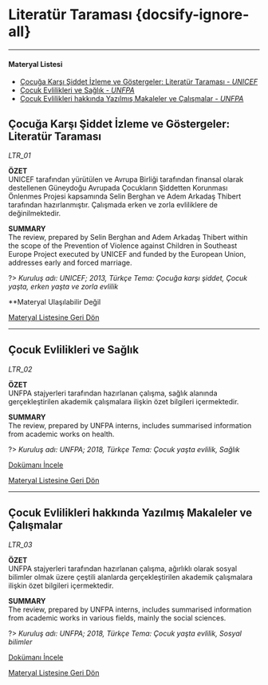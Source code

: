 # Literatür Taraması {docsify-ignore-all}
***
#### __Materyal Listesi__

- [Çocuğa Karşı Şiddet İzleme ve Göstergeler: Literatür Taraması - *UNICEF*](#Çocuğa-karşı-Şiddet-İzleme-ve-göstergeler-literatür-taraması)
- [Çocuk Evlilikleri ve Sağlık - *UNFPA*](#Çocuk-evlilikleri-ve-sağlık)
- [Çocuk Evlilikleri hakkında Yazılmış Makaleler ve Çalışmalar - *UNFPA*](#Çocuk-evlilikleri-hakkında-yazılmış-makaleler-ve-Çalışmalar)

## Çocuğa Karşı Şiddet İzleme ve Göstergeler: Literatür Taraması
*LTR_01*

**ÖZET**  
UNICEF tarafından yürütülen ve Avrupa Birliği tarafından finansal olarak destellenen Güneydoğu Avrupada Çocukların Şiddetten Korunması Önlenmes Projesi kapsamında Selin Berghan ve Adem Arkadaş Thibert tarafından hazırlanmıştır. Çalışmada erken ve zorla evliliklere de değinilmektedir.

**SUMMARY**  
The review, prepared by Selin Berghan and Adem Arkadaş Thibert within the scope of the Prevention of Violence against Children in Southeast Europe Project executed by UNICEF and funded by the European Union, addresses early and forced marriage.

?> *Kuruluş adı: UNICEF; 2013, Türkçe Tema: Çocuğa karşı şiddet, Çocuk yaşta, erken yaşta ve zorla evlilik*
<!--
[Dokümanı İncele](downloads\LTR\LTR_01.pdf ':ignore')
-->
**Materyal Ulaşılabilir Değil

[Materyal Listesine Geri Dön](#materyal-listesi)
***

## Çocuk Evlilikleri ve Sağlık
*LTR_02*

**ÖZET**  
UNFPA stajyerleri tarafından hazırlanan çalışma, sağlık alanında gerçekleştirilen akademik çalışmalara ilişkin özet bilgileri içermektedir.

**SUMMARY**  
The review, prepared by UNFPA interns, includes summarised information from academic works on health.

?> *Kuruluş adı: UNFPA; 2018, Türkçe Tema: Çocuk yaşta evlilik, Sağlık*

[Dokümanı İncele](downloads\LTR\LTR_02.pdf ':ignore')

[Materyal Listesine Geri Dön](#materyal-listesi)
***

## Çocuk Evlilikleri hakkında Yazılmış Makaleler ve Çalışmalar
*LTR_03*

**ÖZET**  
UNFPA stajyerleri tarafından hazırlanan çalışma, ağırlıklı olarak sosyal bilimler olmak üzere çeştili alanlarda gerçekleştirilen akademik çalışmalara ilişkin özet bilgileri içermektedir.

**SUMMARY**  
The review, prepared by UNFPA interns, includes summarised information from academic works in various fields, mainly the social sciences. 

?> *Kuruluş adı: UNFPA; 2018, Türkçe Tema: Çocuk yaşta evlilik, Sosyal bilimler*

[Dokümanı İncele](downloads\LTR\LTR_03.pdf ':ignore')

[Materyal Listesine Geri Dön](#materyal-listesi)